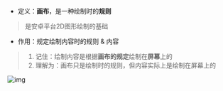 -   定义：**画布**，是一种绘制时的**规则**

> 是安卓平台2D图形绘制的基础

-   作用：规定绘制内容时的规则 & 内容

> 1.  记住：绘制内容是根据**画布的规定**绘制在**屏幕**上的
> 2.  理解为：画布只是绘制时的规则，但内容实际上是绘制在屏幕上的

![img](https://img-blog.csdnimg.cn/img_convert/98de95c85db9aa88f8c14af1b9aacaa2.png)

